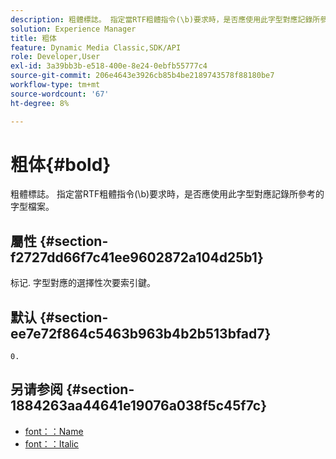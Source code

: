 ```yaml
---
description: 粗體標誌。 指定當RTF粗體指令(\b)要求時，是否應使用此字型對應記錄所參考的字型檔案。
solution: Experience Manager
title: 粗体
feature: Dynamic Media Classic,SDK/API
role: Developer,User
exl-id: 3a39bb3b-e518-400e-8e24-0ebfb55777c4
source-git-commit: 206e4643e3926cb85b4be2189743578f88180be7
workflow-type: tm+mt
source-wordcount: '67'
ht-degree: 8%

---
```


# 粗体{#bold}

粗體標誌。 指定當RTF粗體指令(\b)要求時，是否應使用此字型對應記錄所參考的字型檔案。

## 屬性 {#section-f2727dd66f7c41ee9602872a104d25b1}

标记. 字型對應的選擇性次要索引鍵。

## 默认 {#section-ee7e72f864c5463b963b4b2b513bfad7}

`0.`

## 另请参阅 {#section-1884263aa44641e19076a038f5c45f7c}

* [font：：Name](r-name-font.md#reference_C55889877DC54AABB60734DCDE86EE76)
* [font：：Italic](../../../../../is-api/image-catalog/image-serving-api-ref/c-image-catalog-reference/c-font-map-reference/r-italic-font.md#reference-dc04a532b34a41af81b0b9644acfaad6)
